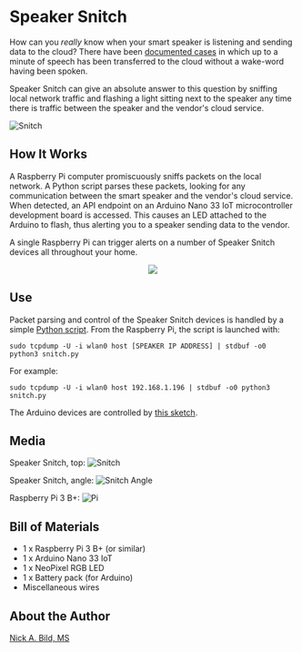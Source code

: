 # Speaker Snitch

How can you *really* know when your smart speaker is listening and sending data to the cloud?  There have been [documented cases](https://content.sciendo.com/view/journals/popets/2020/4/article-p255.xml?language=en) in which up to a minute of speech has been transferred to the cloud without a wake-word having been spoken.

Speaker Snitch can give an absolute answer to this question by sniffing local network traffic and flashing a light sitting next to the speaker any time there is traffic between the speaker and the vendor's cloud service.

![Snitch](https://raw.githubusercontent.com/nickbild/speaker_snitch/main/media/snitch_near_google_home.png)

## How It Works

A Raspberry Pi computer promiscuously sniffs packets on the local network.  A Python script parses these packets, looking for any communication between the smart speaker and the vendor's cloud service.  When detected, an API endpoint on an Arduino Nano 33 IoT microcontroller development board is accessed.  This causes an LED attached to the Arduino to flash, thus alerting you to a speaker sending data to the vendor.

A single Raspberry Pi can trigger alerts on a number of Speaker Snitch devices all throughout your home.

<p align="center">
<img src="https://raw.githubusercontent.com/nickbild/speaker_snitch/main/media/speaker_snitch_setup.jpg">
</p>

## Use

Packet parsing and control of the Speaker Snitch devices is handled by a simple [Python script](https://github.com/nickbild/speaker_snitch/blob/main/snitch.py).  From the Raspberry Pi, the script is launched with:

`sudo tcpdump -U -i wlan0 host [SPEAKER IP ADDRESS] | stdbuf -o0 python3 snitch.py`

For example:

`sudo tcpdump -U -i wlan0 host 192.168.1.196 | stdbuf -o0 python3 snitch.py`

The Arduino devices are controlled by [this sketch](https://github.com/nickbild/speaker_snitch/tree/main/speaker_snitch_alert).

## Media

Speaker Snitch, top:
![Snitch](https://raw.githubusercontent.com/nickbild/speaker_snitch/main/media/snitch_top_sm.jpg)

Speaker Snitch, angle:
![Snitch Angle](https://raw.githubusercontent.com/nickbild/speaker_snitch/main/media/snitch_angle_sm.jpg)

Raspberry Pi 3 B+:
![Pi](https://raw.githubusercontent.com/nickbild/speaker_snitch/main/media/raspberry_pi_3_sm.jpg)

## Bill of Materials

- 1 x Raspberry Pi 3 B+ (or similar)
- 1 x Arduino Nano 33 IoT
- 1 x NeoPixel RGB LED
- 1 x Battery pack (for Arduino)
- Miscellaneous wires

## About the Author

[Nick A. Bild, MS](https://nickbild79.firebaseapp.com/#!/)
